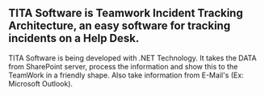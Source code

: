 ## TITA Software is Teamwork Incident Tracking Architecture, an easy software for tracking incidents on a Help Desk. ##

TITA Software is being developed with .NET Technology. It takes the DATA from SharePoint server, process the information and show this to the TeamWork in a friendly shape. Also take information from E-Mail's (Ex: Microsoft Outlook).